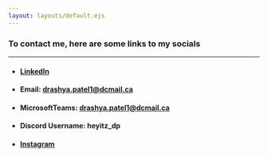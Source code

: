 ```yaml
---
layout: layouts/default.ejs
---
```


### **To contact me, here are some links to my socials**

---

- #### [LinkedIn](https://www.linkedin.com/in/drashyapatel)
- #### **Email**: drashya.patel1@dcmail.ca
- #### **MicrosoftTeams**: drashya.patel1@dcmail.ca
- #### **Discord Username**: heyitz_dp 
- #### [Instagram](https://www.instagram.com/callmedrashya/)
